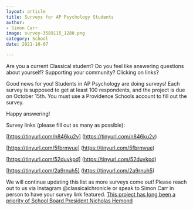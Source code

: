 ```yaml
---
layout: article
title: Surveys for AP Psychology Students
author:
- Simon Carr
image: survey-3589115_1280.png
category: School
date: 2021-10-07

---
```


Are you a current Classical student? Do you feel like answering questions about yourself? Supporting your community? Clicking on links?

Good news for you! Students in AP Psychology are doing surveys! Each survey is supposed to get at least 100 respondents, and the project is due on October 15th. You must use a Providence Schools account to fill out the survey.

Happy answering!

Survey links (please fill out as many as possible):

[https://tinyurl.com/n846ku2v] (https://tinyurl.com/n846ku2v)

[https://tinyurl.com/5fbrmvue] (https://tinyurl.com/5fbrmvue)

[https://tinyurl.com/52duvkpd] (https://tinyurl.com/52duvkpd)

[https://tinyurl.com/2a9rnuh5] (https://tinyurl.com/2a9rnuh5)

We will continue updating this list as more surveys come out! Please reach out to us via Instagram @classicalchronicle or speak to Simon Carr in person to have your survey link featured.
[This project has long been a priority of School Board President Nicholas Hemond](https://www.providencejournal.com/article/20160328/NEWS/160329296)
